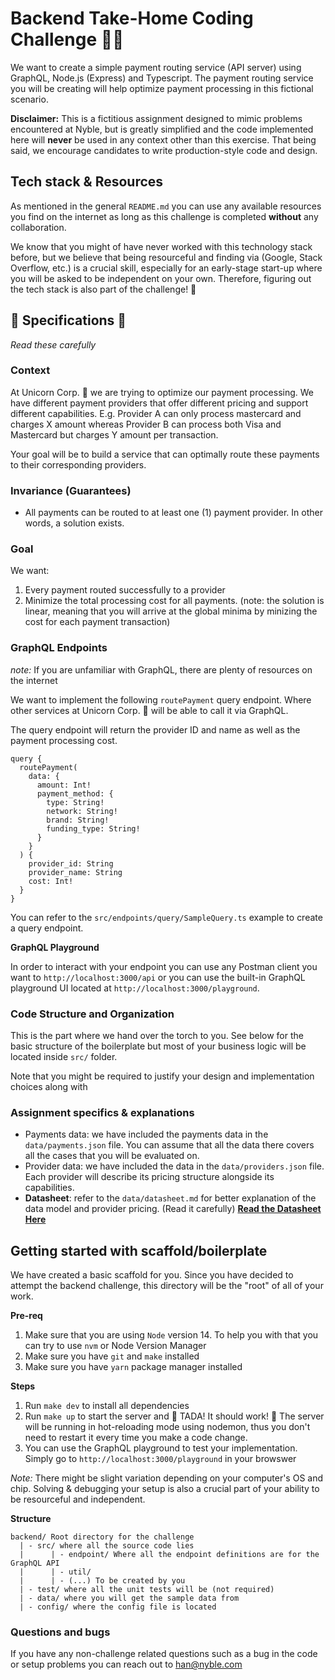 
# Backend Take-Home Coding Challenge 🧑‍💻

We want to create a simple payment routing service (API server) using GraphQL, Node.js (Express) and Typescript.
The payment routing service you will be creating will help optimize payment processing in this fictional scenario.

**Disclaimer:** This is a fictitious assignment designed to mimic problems encountered at Nyble, but is greatly simplified and the code implemented here will **never** be used in any context other than this exercise. That being said, we encourage candidates to write production-style code and design.


## Tech stack & Resources 

As mentioned in the general `README.md` you can use any available resources you find on the internet as long as this challenge is completed **without** any collaboration.

We know that you might of have never worked with this technology stack before, but we believe that being resourceful and finding via (Google, Stack Overflow, etc.) is a crucial skill, especially for an early-stage start-up where you will be asked to be independent on your own.
Therefore, figuring out the tech stack is also part of the challenge! 🚀


## 🚧 Specifications 🚧

_Read these carefully_

### Context

At Unicorn Corp. 🦄 we are trying to optimize our payment processing. We have different payment providers that offer different pricing and support different capabilities. E.g. Provider A can only process mastercard and charges X amount whereas Provider B can process both Visa and Mastercard but charges Y amount per transaction.

Your goal will be to build a service that can optimally route these payments to their corresponding providers. 

### Invariance (Guarantees)
* All payments can be routed to at least one (1) payment provider. In other words, a solution exists.

### Goal 

We want:
1. Every payment routed successfully to a provider
2. Minimize the total processing cost for all payments. (note: the solution is linear, meaning that you will arrive at the global minima by minizing the cost for each payment transaction)

### GraphQL Endpoints

_note:_ If you are unfamiliar with GraphQL, there are plenty of resources on the internet

We want to implement the following `routePayment` query endpoint. Where other services at Unicorn Corp. 🦄 will be able to call it via GraphQL.

The query endpoint will return the provider ID and name as well as the payment processing cost. 

```{gql}
query {
  routePayment(
    data: {
      amount: Int!
      payment_method: {
        type: String!
        network: String!
        brand: String!
        funding_type: String!
      }
    }
  ) {
    provider_id: String
    provider_name: String
    cost: Int!
  }
}

```

You can refer to the `src/endpoints/query/SampleQuery.ts` example to create a query endpoint. 

**GraphQL Playground**

In order to interact with your endpoint you can use any Postman client you want to `http://localhost:3000/api` or you can use the built-in GraphQL playground UI located at `http://localhost:3000/playground`.

### Code Structure and Organization

This is the part where we hand over the torch to you. See below for the basic structure of the boilerplate but most of your business logic will be located inside `src/` folder. 

Note that you might be required to justify your design and implementation choices along with 


### Assignment specifics & explanations

* Payments data: we have included the payments data in the `data/payments.json` file. You can assume that all the data there covers all the cases that you will be evaluated on. 
* Provider data: we have included the data in the `data/providers.json` file. Each provider will describe its pricing structure alongside its capabilities. 
* **Datasheet**: refer to the `data/datasheet.md` for better explanation of the data model and provider pricing. (Read it carefully) [**Read the Datasheet Here**](https://github.com/nyble/take-home-challenge/blob/main/backend/data/datasheet.md)


## Getting started with scaffold/boilerplate

We have created a basic scaffold for you. Since you have decided to attempt the backend challenge, this directory will be the "root" of all of your work.

**Pre-req**
1. Make sure that you are using `Node` version 14. To help you with that you can try to use `nvm` or Node Version Manager
2. Make sure you have `git` and `make` installed
3. Make sure you have `yarn` package manager installed

**Steps**
1. Run `make dev` to install all dependencies 
2. Run `make up` to start the server and 🎉 TADA! It should work! 🎉 The server will be running in hot-reloading mode using nodemon, thus you don't need to restart it every time you make a code change.
3. You can use the GraphQL playground to test your implementation. Simply go to `http://localhost:3000/playground` in your browswer 

*Note:* There might be slight variation depending on your computer's OS and chip. Solving & debugging your setup is also a crucial part of your ability to be resourceful and independent.

**Structure**

```
backend/ Root directory for the challenge
  | - src/ where all the source code lies
  |      | - endpoint/ Where all the endpoint definitions are for the GraphQL API
  |      | - util/
  |      | - (...) To be created by you
  | - test/ where all the unit tests will be (not required)
  | - data/ where you will get the sample data from
  | - config/ where the config file is located
```


### Questions and bugs

If you have any non-challenge related  questions such as a bug in the code or setup problems you can reach out to han@nyble.com